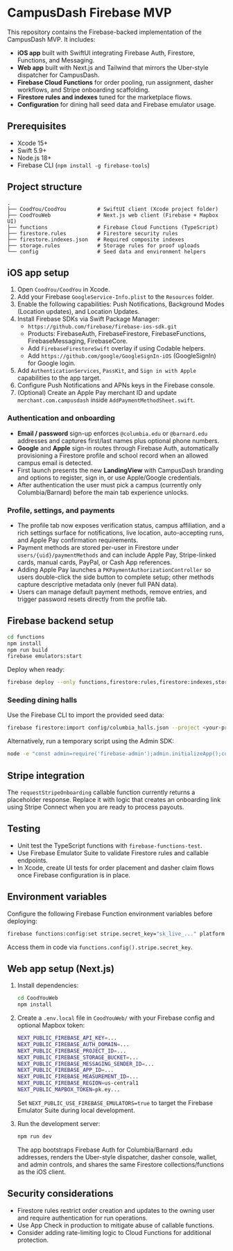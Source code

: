 # CampusDash Firebase MVP

This repository contains the Firebase-backed implementation of the CampusDash MVP. It includes:

- **iOS app** built with SwiftUI integrating Firebase Auth, Firestore, Functions, and Messaging.
- **Web app** built with Next.js and Tailwind that mirrors the Uber-style dispatcher for CampusDash.
- **Firebase Cloud Functions** for order pooling, run assignment, dasher workflows, and Stripe onboarding scaffolding.
- **Firestore rules and indexes** tuned for the marketplace flows.
- **Configuration** for dining hall seed data and Firebase emulator usage.

## Prerequisites

- Xcode 15+
- Swift 5.9+
- Node.js 18+
- Firebase CLI (`npm install -g firebase-tools`)

## Project structure

```
.
├── CoodYou/CoodYou          # SwiftUI client (Xcode project folder)
├── CoodYouWeb               # Next.js web client (Firebase + Mapbox UI)
├── functions                # Firebase Cloud Functions (TypeScript)
├── firestore.rules          # Firestore security rules
├── firestore.indexes.json   # Required composite indexes
├── storage.rules            # Storage rules for proof uploads
└── config                   # Seed data and environment helpers
```

## iOS app setup

1. Open `CoodYou/CoodYou` in Xcode.
2. Add your Firebase `GoogleService-Info.plist` to the `Resources` folder.
3. Enable the following capabilities: Push Notifications, Background Modes (Location updates), and Location Updates.
4. Install Firebase SDKs via Swift Package Manager:
   - `https://github.com/firebase/firebase-ios-sdk.git`
   - Products: FirebaseAuth, FirebaseFirestore, FirebaseFunctions, FirebaseMessaging, FirebaseCore.
   - Add `FirebaseFirestoreSwift` overlay if using Codable helpers.
   - Add `https://github.com/google/GoogleSignIn-iOS` (GoogleSignIn) for Google login.
5. Add `AuthenticationServices`, `PassKit`, and `Sign in with Apple` capabilities to the app target.
6. Configure Push Notifications and APNs keys in the Firebase console.
7. (Optional) Create an Apple Pay merchant ID and update `merchant.com.campusdash` inside `AddPaymentMethodSheet.swift`.

### Authentication and onboarding

- **Email / password** sign-up enforces `@columbia.edu` or `@barnard.edu` addresses and captures first/last names plus optional phone numbers.
- **Google** and **Apple** sign-in routes through Firebase Auth, automatically provisioning a Firestore profile and school record when an allowed campus email is detected.
- First launch presents the new **LandingView** with CampusDash branding and options to register, sign in, or use Apple/Google credentials.
- After authentication the user must pick a campus (currently only Columbia/Barnard) before the main tab experience unlocks.

### Profile, settings, and payments

- The profile tab now exposes verification status, campus affiliation, and a rich settings surface for notifications, live location, auto-accepting runs, and Apple Pay confirmation requirements.
- Payment methods are stored per-user in Firestore under `users/{uid}/paymentMethods` and can include Apple Pay, Stripe-linked cards, manual cards, PayPal, or Cash App references.
- Adding Apple Pay launches a `PKPaymentAuthorizationController` so users double-click the side button to complete setup; other methods capture descriptive metadata only (never full PAN data).
- Users can manage default payment methods, remove entries, and trigger password resets directly from the profile tab.

## Firebase backend setup

```bash
cd functions
npm install
npm run build
firebase emulators:start
```

Deploy when ready:

```bash
firebase deploy --only functions,firestore:rules,firestore:indexes,storage
```

### Seeding dining halls

Use the Firebase CLI to import the provided seed data:

```bash
firebase firestore:import config/columbia_halls.json --project <your-project>
```

Alternatively, run a temporary script using the Admin SDK:

```bash
node -e "const admin=require('firebase-admin');admin.initializeApp();const data=require('../config/columbia_halls.json');const db=admin.firestore();data.forEach(doc=>db.collection('dining_halls').doc(doc.id).set(doc));"
```

## Stripe integration

The `requestStripeOnboarding` callable function currently returns a placeholder response. Replace it with logic that creates an onboarding link using Stripe Connect when you are ready to process payouts.

## Testing

- Unit test the TypeScript functions with `firebase-functions-test`.
- Use Firebase Emulator Suite to validate Firestore rules and callable endpoints.
- In Xcode, create UI tests for order placement and dasher claim flows once Firebase configuration is in place.

## Environment variables

Configure the following Firebase Function environment variables before deploying:

```bash
firebase functions:config:set stripe.secret_key="sk_live_..." platform.fee_default=0.0
```

Access them in code via `functions.config().stripe.secret_key`.

## Web app setup (Next.js)

1. Install dependencies:

   ```bash
   cd CoodYouWeb
   npm install
   ```

2. Create a `.env.local` file in `CoodYouWeb/` with your Firebase config and optional Mapbox token:

   ```bash
   NEXT_PUBLIC_FIREBASE_API_KEY=...
   NEXT_PUBLIC_FIREBASE_AUTH_DOMAIN=...
   NEXT_PUBLIC_FIREBASE_PROJECT_ID=...
   NEXT_PUBLIC_FIREBASE_STORAGE_BUCKET=...
   NEXT_PUBLIC_FIREBASE_MESSAGING_SENDER_ID=...
   NEXT_PUBLIC_FIREBASE_APP_ID=...
   NEXT_PUBLIC_FIREBASE_MEASUREMENT_ID=...
   NEXT_PUBLIC_FIREBASE_REGION=us-central1
   NEXT_PUBLIC_MAPBOX_TOKEN=pk.ey...
   ```

   Set `NEXT_PUBLIC_USE_FIREBASE_EMULATORS=true` to target the Firebase Emulator Suite during local development.

3. Run the development server:

   ```bash
   npm run dev
   ```

   The app bootstraps Firebase Auth for Columbia/Barnard .edu addresses, renders the Uber-style dispatcher, dasher console,
   wallet, and admin controls, and shares the same Firestore collections/functions as the iOS client.

## Security considerations

- Firestore rules restrict order creation and updates to the owning user and require authentication for run operations.
- Use App Check in production to mitigate abuse of callable functions.
- Consider adding rate-limiting logic to Cloud Functions for additional protection.
